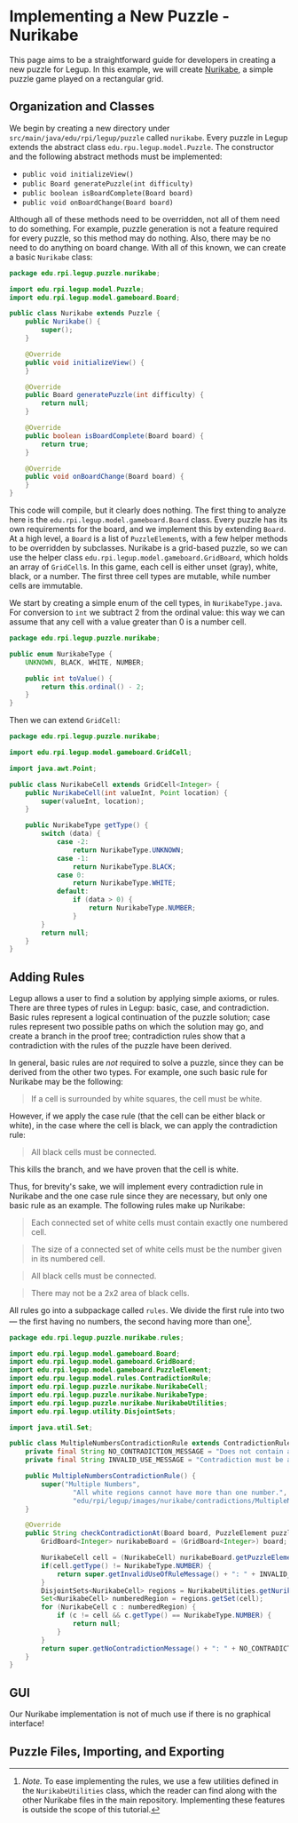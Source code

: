 # Implementing a New Puzzle - Nurikabe
This page aims to be a straightforward guide for developers in creating a new puzzle for Legup.
In this example, we will create <a href="https://en.wikipedia.org/wiki/Nurikabe_(puzzle)">Nurikabe</a>,
a simple puzzle game played on a rectangular grid.
## Organization and Classes
We begin by creating a new directory under `src/main/java/edu/rpi/legup/puzzle` called `nurikabe`.
Every puzzle in Legup extends the abstract class `edu.rpu.legup.model.Puzzle`. The constructor and
the following abstract methods must be implemented:
* `public void initializeView()`
* `public Board generatePuzzle(int difficulty)`
* `public boolean isBoardComplete(Board board)`
* `public void onBoardChange(Board board)`

Although all of these methods need to be overridden, not all of them need to do something. For example,
puzzle generation is not a feature required for every puzzle, so this method may do nothing. Also, there
may be no need to do anything on board change. With all of this known, we can create a basic `Nurikabe`
class:
```java
package edu.rpi.legup.puzzle.nurikabe;

import edu.rpi.legup.model.Puzzle;
import edu.rpi.legup.model.gameboard.Board;

public class Nurikabe extends Puzzle {
    public Nurikabe() {
        super();
    }

    @Override
    public void initializeView() {
    }

    @Override
    public Board generatePuzzle(int difficulty) {
        return null;
    }

    @Override
    public boolean isBoardComplete(Board board) {
        return true;
    }

    @Override
    public void onBoardChange(Board board) {
    }
}
```
This code will compile, but it clearly does nothing. The first thing to analyze here is the
`edu.rpi.legup.model.gameboard.Board` class. Every puzzle has its own requirements for the board,
and we implement this by extending `Board`. At a high level, a `Board` is a list of `PuzzleElement`s,
with a few helper methods to be overridden by subclasses. Nurikabe is a grid-based puzzle, so we can use
the helper class `edu.rpi.legup.model.gameboard.GridBoard`, which holds an array of `GridCell`s.
In this game, each cell is either unset (gray), white, black, or a number. The first three cell types
are mutable, while number cells are immutable.

We start by creating a simple enum of the cell types, in `NurikabeType.java`. For conversion to
`int` we subtract 2 from the ordinal value: this way we can assume that any cell with a value
greater than 0 is a number cell.
```java
package edu.rpi.legup.puzzle.nurikabe;

public enum NurikabeType {
    UNKNOWN, BLACK, WHITE, NUMBER;

    public int toValue() {
        return this.ordinal() - 2;
    }
}
```
Then we can extend `GridCell`:
```java
package edu.rpi.legup.puzzle.nurikabe;

import edu.rpi.legup.model.gameboard.GridCell;

import java.awt.Point;

public class NurikabeCell extends GridCell<Integer> {
    public NurikabeCell(int valueInt, Point location) {
        super(valueInt, location);
    }

    public NurikabeType getType() {
        switch (data) {
            case -2:
                return NurikabeType.UNKNOWN;
            case -1:
                return NurikabeType.BLACK;
            case 0:
                return NurikabeType.WHITE;
            default:
                if (data > 0) {
                    return NurikabeType.NUMBER;
                }
        }
        return null;
    }
}
```
## Adding Rules
Legup allows a user to find a solution by applying simple axioms, or rules. There are
three types of rules in Legup: basic, case, and contradiction. Basic rules represent a
logical continuation of the puzzle solution; case rules represent two possible paths on
which the solution may go, and create a branch in the proof tree; contradiction rules
show that a contradiction with the rules of the puzzle have been derived.

In general, basic rules are *not* required to solve a puzzle, since they can be derived
from the other two types. For example, one such basic rule for Nurikabe may be the following:
> If a cell is surrounded by white squares, the cell must be white.

However, if we apply the case rule (that the cell can be either black or white), in the case
where the cell is black, we can apply the contradiction rule:
> All black cells must be connected.

This kills the branch, and we have proven that the cell is white.

Thus, for brevity's sake, we will implement every contradiction rule in Nurikabe
and the one case rule since they are necessary, but only one basic rule as an example.
The following rules make up Nurikabe:
> Each connected set of white cells must contain exactly one numbered cell.

> The size of a connected set of white cells must be the number given in its numbered cell.

> All black cells must be connected.

> There may not be a 2x2 area of black cells.

All rules go into a subpackage called `rules`. We divide the first rule into two&mdash;
the first having no numbers, the second having more than one[^1].
```java
package edu.rpi.legup.puzzle.nurikabe.rules;

import edu.rpi.legup.model.gameboard.Board;
import edu.rpi.legup.model.gameboard.GridBoard;
import edu.rpi.legup.model.gameboard.PuzzleElement;
import edu.rpu.legup.model.rules.ContradictionRule;
import edu.rpi.legup.puzzle.nurikabe.NurikabeCell;
import edu.rpi.legup.puzzle.nurikabe.NurikabeType;
import edu.rpi.legup.puzzle.nurikabe.NurikabeUtilities;
import edu.rpi.legup.utility.DisjointSets;

import java.util.Set;

public class MultipleNumbersContradictionRule extends ContradictionRule {
    private final String NO_CONTRADICTION_MESSAGE = "Does not contain a contradiction at this index";
    private final String INVALID_USE_MESSAGE = "Contradiction must be a numbered cell";

    public MultipleNumbersContradictionRule() {
        super("Multiple Numbers",
                "All white regions cannot have more than one number.",
                "edu/rpi/legup/images/nurikabe/contradictions/MultipleNumber.png");
    }

    @Override
    public String checkContradictionAt(Board board, PuzzleElement puzzleElement) {
        GridBoard<Integer> nurikabeBoard = (GridBoard<Integer>) board;

        NurikabeCell cell = (NurikabeCell) nurikabeBoard.getPuzzleElement(puzzleElement);
        if(cell.getType() != NurikabeType.NUMBER) {
            return super.getInvalidUseOfRuleMessage() + ": " + INVALID_USE_MESSAGE;
        }
        DisjointSets<NurikabeCell> regions = NurikabeUtilities.getNurikabeRegions(nurikabeBoard);
        Set<NurikabeCell> numberedRegion = regions.getSet(cell);
        for (NurikabeCell c : numberedRegion) {
            if (c != cell && c.getType() == NurikabeType.NUMBER) {
                return null;
            }
        }
        return super.getNoContradictionMessage() + ": " + NO_CONTRADICTION_MESSAGE;
    }
}
```
## GUI
Our Nurikabe implementation is not of much use if there is no graphical interface!
## Puzzle Files, Importing, and Exporting

[^1]: *Note.* To ease implementing the rules, we use a few utilities defined in the `NurikabeUtilities` class,
  which the reader can find along with the other Nurikabe files in the main repository. Implementing these
  features is outside the scope of this tutorial.
